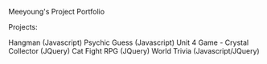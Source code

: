 Meeyoung's Project Portfolio

Projects:

Hangman (Javascript)
Psychic Guess (Javascript)
Unit 4 Game - Crystal Collector (JQuery)
Cat Fight RPG (JQuery)
World Trivia (Javascript/JQuery)